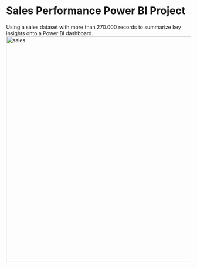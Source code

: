 # Sales Performance Power BI Project
Using a sales dataset with more than 270.000 records to summarize key insights onto a Power BI dashboard.
<img width="617" alt="sales" src="https://github.com/user-attachments/assets/19dc2724-5574-4042-be5f-7d9e668216f4">
<br />
